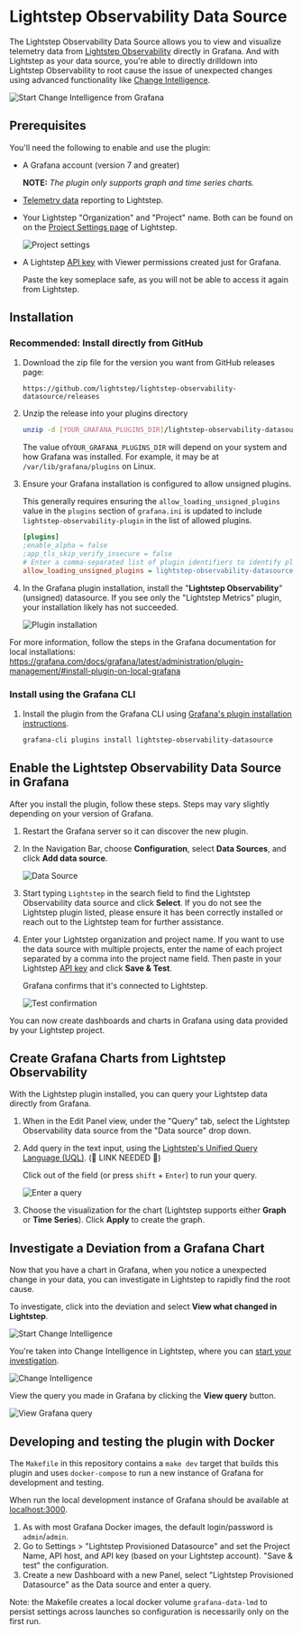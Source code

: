 # Lightstep Observability Data Source

The Lightstep Observability Data Source allows you to view and visualize telemetry data from [Lightstep Observability](https://lightstep.com) directly in Grafana. And with Lightstep as your data source, you're able to directly drilldown into Lightstep Observability to root cause the issue of unexpected changes using advanced functionality like [Change Intelligence](https://docs.lightstep.com/docs/investigate-metric-deviation).

![Start Change Intelligence from Grafana](./images/docs/graf_metciStart.png)

## Prerequisites

You'll need the following to enable and use the plugin:

- A Grafana account (version 7 and greater)

  **NOTE:** _The plugin only supports graph and time series charts._

- [Telemetry data](https://docs.lightstep.com/docs/welcome-to-lightstep) reporting to Lightstep.

- Your Lightstep "Organization" and "Project" name. Both can be found on on the [Project Settings page](https://docs.lightstep.com/docs/create-projects-for-your-environments) of Lightstep.

  ![Project settings](./images/docs/proj_org.png)

- A Lightstep [API key](https://docs.lightstep.com/docs/create-and-manage-api-keys) with Viewer permissions created just for Grafana.

  Paste the key someplace safe, as you will not be able to access it again from Lightstep.

## Installation

### Recommended: Install directly from GitHub

1. Download the zip file for the version you want from GitHub releases page:

   ```
   https://github.com/lightstep/lightstep-observability-datasource/releases
   ```

2. Unzip the release into your plugins directory

   ```bash
   unzip -d [YOUR_GRAFANA_PLUGINS_DIR]/lightstep-observability-datasource lightstep-observability-datasource-X.Y.Z.zip
   ```

   The value of`YOUR_GRAFANA_PLUGINS_DIR` will depend on your system and how Grafana was installed. For example, it may be at `/var/lib/grafana/plugins` on Linux.

3. Ensure your Grafana installation is configured to allow unsigned plugins.

   This generally requires ensuring the `allow_loading_unsigned_plugins` value in the `plugins` section of `grafana.ini` is updated to include `lightstep-observability-plugin` in the list of allowed plugins.

   ```ini
   [plugins]
   ;enable_alpha = false
   ;app_tls_skip_verify_insecure = false
   # Enter a comma-separated list of plugin identifiers to identify plugins that are allowed to be loaded even if they lack a valid signature.
   allow_loading_unsigned_plugins = lightstep-observability-datasource
   ```

4. In the Grafana plugin installation, install the "**Lightstep Observability**" (unsigned) datasource. If you see only the "Lightstep Metrics" plugin, your installation likely has not succeeded.

   ![Plugin installation](./images/docs/plugin_installation.png)

For more information, follow the steps in the Grafana documentation for local installations: https://grafana.com/docs/grafana/latest/administration/plugin-management/#install-plugin-on-local-grafana

### Install using the Grafana CLI

1. Install the plugin from the Grafana CLI using [Grafana's plugin installation instructions](https://grafana.com/docs/grafana/latest/plugins/installation/).

   ```sh
   grafana-cli plugins install lightstep-observability-datasource
   ```

## Enable the Lightstep Observability Data Source in Grafana

After you install the plugin, follow these steps. Steps may vary slightly depending on your version of Grafana.

1. Restart the Grafana server so it can discover the new plugin.
2. In the Navigation Bar, choose **Configuration**, select **Data Sources**, and click **Add data source**.

   ![Data Source](./images/docs/graf_metciData.png)

3. Start typing `Lightstep` in the search field to find the Lightstep Observability data source and click **Select**. If you do not see the Lightstep plugin listed, please ensure it has been correctly installed or reach out to the Lightstep team for further assistance.

4. Enter your Lightstep organization and project name. If you want to use the data source with multiple projects, enter the name of each project separated by a comma into the project name field. Then paste in your Lightstep [API key](https://docs.lightstep.com/docs/create-and-manage-api-keys) and click **Save & Test**.

   Grafana confirms that it's connected to Lightstep.

   ![Test confirmation](./images/docs/graf_metciTest.png)

You can now create dashboards and charts in Grafana using data provided by your Lightstep project.

## Create Grafana Charts from Lightstep Observability

With the Lightstep plugin installed, you can query your Lightstep data directly from Grafana.

1. When in the Edit Panel view, under the "Query" tab, select the Lightstep Observability data source from the "Data source" drop down.

2. Add query in the text input, using the [Lightstep's Unified Query Language (UQL)](). (🚧 LINK NEEDED 🚧)

   Click out of the field (or press `shift` + `Enter`) to run your query.

   ![Enter a query](./images/docs/telemetry_graph.png)

3. Choose the visualization for the chart (Lightstep supports either **Graph** or **Time Series**). Click **Apply** to create the graph.

## Investigate a Deviation from a Grafana Chart

Now that you have a chart in Grafana, when you notice a unexpected change in your data, you can investigate in Lightstep to rapidly find the root cause.

To investigate, click into the deviation and select **View what changed in Lightstep**.

![Start Change Intelligence](./images/docs/graf_metciCI.png)

You're taken into Change Intelligence in Lightstep, where you can [start your investigation](https://docs.lightstep.com/docs/investigate-metric-deviation).

![Change Intelligence](./images/docs/graf_metciPW.png)

View the query you made in Grafana by clicking the **View query** button.

![View Grafana query](./images/docs/graf_metciViewQuery.png)

## Developing and testing the plugin with Docker

The `Makefile` in this repository contains a `make dev` target that builds this plugin and uses `docker-compose` to run a new instance of Grafana for development and testing.

When run the local development instance of Grafana should be available at [localhost:3000](http://localhost:3000/).

1. As with most Grafana Docker images, the default login/password is `admin`/`admin`.
2. Go to Settings > "Lightstep Provisioned Datasource" and set the Project Name, API host, and API key (based on your Lightstep account). "Save & test" the configuration.
3. Create a new Dashboard with a new Panel, select "Lightstep Provisioned Datasource" as the Data source and enter a query.

Note: the Makefile creates a local docker volume `grafana-data-lmd` to persist settings across launches so configuration is necessarily only on the first run.
